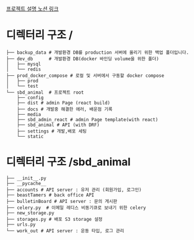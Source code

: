 [프로젝트 설명 노션 링크](https://supreme-marimba-1b5.notion.site/SBD-ANIMAL-d8982e6459f846fc9420ed03b3e61847)
# 디렉터리 구조 /
```
├── backup_data # 개발환경 DB를 production 서버에 올리기 위한 백업 폴더입니다.
├── dev_db      # 개발환경 DB(docker 바인딩 volume을 위한 폴더)
│   ├── mysql
│   └── redis
├── prod_docker_compose # 로컬 및 서버에서 구동할 docker compose 
│   ├── prod
│   └── test
└── sbd_animal  # 프로젝트 root
    ├── config 
    ├── dist # admin Page (react build)
    ├── docs # 개발중 해결한 에러, 배운점 기록
    ├── media
    ├── sbd_admin_react # admin Page template(with react)
    ├── sbd_animal # API (with DRF)
    ├── settings # 개발,배포 세팅
    └── static
```

# 디렉터리 구조 /sbd_animal
```
├── __init__.py
├── __pycache__
├── accounts # API server : 유저 관리 (회원가입, 로그인)
├── beastTamers # back office API
├── bulletinBoard # API server : 문의 게시판
├── celery.py  # 이메일 레디스 비동기큐로 보내기 위한 celery
├── new_storage.py
├── storages.py # 배포 S3 storage 설정
├── urls.py
└── work_out # API server : 운동 타입, 로그 관리
```

